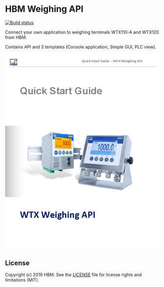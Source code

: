 # HBM Weighing API


[![Build status](https://hbmdevelopment.visualstudio.com/HBM%20Weighing/_apis/build/status/HBM%20Weighing%20API%20CI)](https://hbmdevelopment.visualstudio.com/HBM%20Weighing/_build/latest?definitionId=47)

Connect your own application to weighing terminals WTX110-A and WTX120 from HBM.


Contains API and 3 templates (Console application, Simple GUI, PLC view). 


[![Quick start guide Weighing API](Doc/QuickStartGuide_WeighingAPI.PNG)](Doc/QuickStartGuide_WeighingAPI.pdf)

## License



Copyright (c) 2019 HBM. See the [LICENSE](LICENSE) file for license rights and
limitations (MIT).
